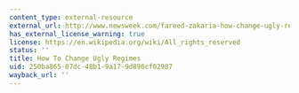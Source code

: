 ```yaml
---
content_type: external-resource
external_url: http://www.newsweek.com/fareed-zakaria-how-change-ugly-regimes-120417
has_external_license_warning: true
license: https://en.wikipedia.org/wiki/All_rights_reserved
status: ''
title: How To Change Ugly Regimes
uid: 250ba865-07dc-48b1-9a17-9d890cf02987
wayback_url: ''
---
```

